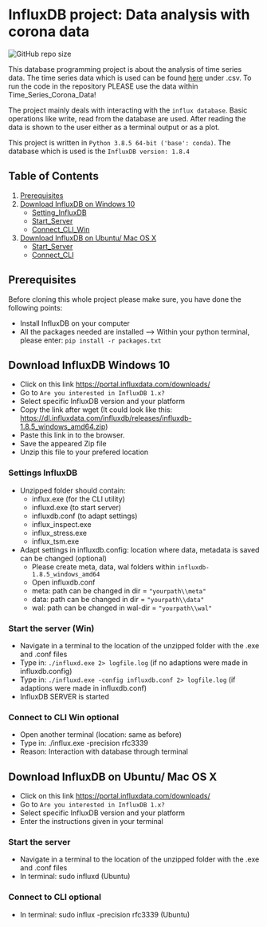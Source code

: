 # InfluxDB project: Data analysis with corona data

![GitHub repo size](https://img.shields.io/github/repo-size/TAsUjxnMIL/InfluxDB_Projekt)

This database programming project is about the analysis of time series data.
The time series data which is used can be found [here](https://ourworldindata.org/coronavirus-source-data) under .csv.
To run the code in the repository PLEASE use the data within Time_Series_Corona_Data!

The project mainly deals with interacting with the `influx database`. Basic operations like write, read from the database are 
used. After reading the data is shown to the user either as a terminal output or as a plot. 

This project is written in `Python 3.8.5 64-bit ('base': conda)`. The database which is used is the `InfluxDB version: 1.8.4`

## Table of Contents
1. [Prerequisites](#Prerequisites)
2. [Download InfluxDB on Windows 10](#Download-InfluxDB-Windows-10)
    * [Setting_InfluxDB](#Settings-InfluxDB)
    * [Start_Server](#Start-the-server)
    * [Connect_CLI_Win](#Connect-to-CLI-Win-optional)
3. [Download InfluxDB on Ubuntu/ Mac OS X](#Download-InfluxDB-on-Ubuntu/-Mac-OS-X)
    * [Start_Server](#Start-the-server)
    * [Connect_CLI](#Connect-to-CLI-optional)





## Prerequisites 

Before cloning this whole project please make sure, you have done the following points:
* Install InfluxDB on your computer
* All the packages needed are installed
  --> Within your python terminal, please enter: `pip install -r packages.txt`

## Download InfluxDB Windows 10
* Click on this link <https://portal.influxdata.com/downloads/>
* Go to `Are you interested in InfluxDB 1.x?` 
* Select specific InfluxDB version and your platform 
* Copy the link after wget
  (It could look like this: https://dl.influxdata.com/influxdb/releases/influxdb-1.8.5_windows_amd64.zip)
* Paste this link in to the browser. 
* Save the appeared Zip file 
* Unzip this file to your prefered location

### Settings InfluxDB
* Unzipped folder should contain:  
    * influx.exe        (for the CLI utility)
    * influxd.exe       (to start server)
    * influxdb.conf     (to adapt settings)
    * influx_inspect.exe
    * influx_stress.exe
    * influx_tsm.exe
* Adapt settings in influxdb.config: location where data, metadata is saved can be changed (optional)
    * Please create meta, data, wal folders within `influxdb-1.8.5_windows_amd64`
    * Open influxdb.conf
    * meta: path can be changed in dir = `"yourpath\\meta"` 
    * data: path can be changed in dir = `"yourpath\\data"` 
    * wal: path can be changed in wal-dir = `"yourpath\\wal"` 

### Start the server (Win)
* Navigate in a terminal to the location of the unzipped folder with the .exe and .conf files
* Type in: `./influxd.exe 2> logfile.log` (if no adaptions were made in influxdb.config)
* Type in: `./influxd.exe -config influxdb.conf 2> logfile.log` (if adaptions were made in influxdb.conf)
* InfluxDB SERVER is started

### Connect to CLI Win optional
* Open another terminal (location: same as before)
* Type in: ./influx.exe -precision rfc3339 
* Reason: Interaction with database through terminal
    
    
## Download InfluxDB on Ubuntu/ Mac OS X
* Click on this link <https://portal.influxdata.com/downloads/>
* Go to `Are you interested in InfluxDB 1.x?` 
* Select specific InfluxDB version and your platform 
* Enter the instructions given in your terminal

### Start the server
* Navigate in a terminal to the location of the unzipped folder with the .exe and .conf files
* In terminal: sudo influxd (Ubuntu)

### Connect to CLI optional
* In terminal: sudo influx -precision rfc3339 (Ubuntu)
